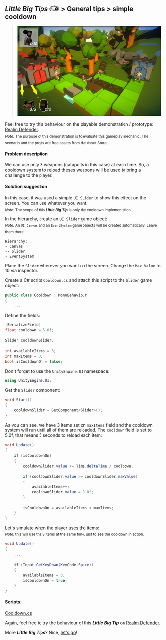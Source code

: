 ## _**Little Big Tips**_ ![Joystick](https://raw.githubusercontent.com/alissin/alissin.github.io/master/images/joystick.png) > General tips > simple cooldown

> ![Realm Defender](./../../_images/realm_defender/simple-cooldown.png)

Feel free to try this behaviour on the playable demonstration / prototype: [Realm Defender](https://simmer.io/@alissin/realm-defender).<br/>
<sub>_Note:_ The purpose of this demonstration is to evaluate this gameplay mechanic. The scenario and the props are free assets from the Asset Store.</sub>

#### Problem description
We can use only 3 weapons (catapults in this case) at each time. So, a cooldown system to reload theses weapons will be used to bring a challenge to the player.

#### Solution suggestion
In this case, it was used a simple `UI Slider` to show this effect on the screen. You can use whatever you want.<br/>
<sub>_Note:_ The scope of this _**Little Big Tip**_ is only the cooldown implementation.</sub>

In the hierarchy, create an `UI Slider` game object:<br/>
<sub>_Note:_ An `UI Canvas` and an `EventSystem` game objects will be created automatically. Leave them there.</sub>

```
Hierarchy:
- Canvas
-- Slider
- EventSystem
```

Place the `Slider` wherever you want on the screen. Change the `Max Value` to 10 via inspector.

Create a C# script `Cooldown.cs` and attach this script to the `Slider` game object:

```csharp
public class Cooldown : MonoBehaviour
{
    ...
```

Define the fields:

```csharp
[SerializeField]
float cooldown = 5.0f;

Slider cooldownSlider;

int availableItems = 3;
int maxItems = 3;
bool isCooldownOn = false;
```

Don't forget to use the `UnityEngine.UI` namespace:

```csharp
using UnityEngine.UI;
```

Get the `Slider` component:

```csharp
void Start()
{
    cooldownSlider = GetComponent<Slider>();
}
```

As you can see, we have 3 items set on `maxItems` field and the cooldown system will run until all of them are reloaded. The `cooldown` field is set to 5.0f, that means 5 seconds to reload each item:

```csharp
void Update()
{
    if (isCooldownOn)
    {
        cooldownSlider.value += Time.deltaTime / cooldown;

        if (cooldownSlider.value >= cooldownSlider.maxValue)
        {
            availableItems++;
            cooldownSlider.value = 0.0f;
        }

        isCooldownOn = availableItems < maxItems;
    }
}
```

Let's simulate when the player uses the items:<br/>
<sub>_Note:_ this will use the 3 items at the same time, just to see the cooldown in action.</sub>

```csharp
void Update()
{
    ...

    if (Input.GetKeyDown(KeyCode.Space))
    {
        availableItems = 0;
        isCooldownOn = true;
    }
}
```

#### Scripts:
[Cooldown.cs](./Cooldown.cs)

Again, feel free to try the behaviour of this _**Little Big Tip**_ on [Realm Defender](https://simmer.io/@alissin/realm-defender).

More _**Little Big Tips**_? Nice, [let's go](https://github.com/alissin/little-big-tips)!